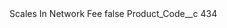 <?xml version="1.0" encoding="UTF-8"?>
<CustomMetadata xmlns="http://soap.sforce.com/2006/04/metadata" xmlns:xsi="http://www.w3.org/2001/XMLSchema-instance" xmlns:xsd="http://www.w3.org/2001/XMLSchema">
    <label>Scales In Network Fee</label>
    <protected>false</protected>
    <values>
        <field>Product_Code__c</field>
        <value xsi:type="xsd:string">434</value>
    </values>
</CustomMetadata>
